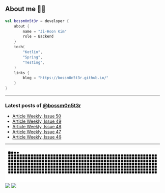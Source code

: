 ## About me 🧑‍💻

```kotlin
val bossm0n5t3r = developer {
    about {
        name = "Ji-Hoon Kim"
        role = Backend
    }
    tech(
        "Kotlin",
        "Spring",
        "Testing",
    )
    links {
        blog = "https://bossm0n5t3r.github.io/"
    }
}
```

---

### Latest posts of [@bossm0n5t3r](https://github.com/bossm0n5t3r)

<!-- BLOG-POST-LIST:START -->
- [Article Weekly, Issue 50](https://bossm0n5t3r.github.io/posts/article-weekly-50/)
- [Article Weekly, Issue 49](https://bossm0n5t3r.github.io/posts/article-weekly-49/)
- [Article Weekly, Issue 48](https://bossm0n5t3r.github.io/posts/article-weekly-48/)
- [Article Weekly, Issue 47](https://bossm0n5t3r.github.io/posts/article-weekly-47/)
- [Article Weekly, Issue 46](https://bossm0n5t3r.github.io/posts/article-weekly-46/)
<!-- BLOG-POST-LIST:END -->

---

![](https://raw.githubusercontent.com/bossm0n5t3r/bossm0n5t3r/output/github-snake.svg)
![](https://streak-stats.demolab.com?user=bossm0n5t3r)
![](https://projecteuler.net/profile/bossm0n5t3r.png)
